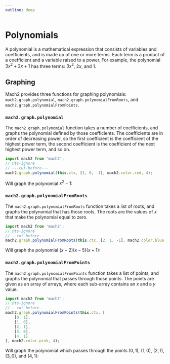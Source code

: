 ```yaml
---
outline: deep
---
```


# Polynomials

A polynomial is a mathematical expression that consists of variables and coefficients, and is made up of one or more terms. Each term is a product of a coefficient and a variable raised to a power. For example, the polynomial $3x^2 + 2x + 1$ has three terms: $3x^2$, $2x$, and $1$.

## Graphing

Mach2 provides three functions for graphing polynomials: `mach2.graph.polynomial`, `mach2.graph.polynomialFromRoots`, and `mach2.graph.polynomialFromPoints`.

### `mach2.graph.polynomial`

The `mach2.graph.polynomial` function takes a number of coefficients, and graphs the polynomial defined by those coefficients. The coefficients are in order of decreasing power, so the first coefficient is the coefficient of the highest power term, the second coefficient is the coefficient of the next highest power term, and so on.

```ts twoslash
import mach2 from 'mach2';
// @ts-ignore
// ---cut-before---
mach2.graph.polynomial(this.ctx, [1, 0, -1], mach2.color.red, 4);
```

Will graph the polynomial $x^2 - 1$:

<div class="canvas">
    <canvas class="mach2" id="example1"></canvas>
</div>

### `mach2.graph.polynomialFromRoots`

The `mach2.graph.polynomialFromRoots` function takes a list of roots, and graphs the polynomial that has those roots. The roots are the values of $x$ that make the polynomial equal to zero.

```ts twoslash
import mach2 from 'mach2';
// @ts-ignore
// --cut-before--
mach2.graph.polynomialFromRoots(this.ctx, [2, 1, -1], mach2.color.blue, 4);
```

Will graph the polynomial $(x - 2)(x - 5)(x + 1)$:

<div class="canvas">
    <canvas class="mach2" id="example2"></canvas>
</div>

### `mach2.graph.polynomialFromPoints`

The `mach2.graph.polynomialFromPoints` function takes a list of points, and graphs the polynomial that passes through those points. The points are given as an array of arrays, where each sub-array contains an $x$ and a $y$ value.

```ts twoslash
import mach2 from 'mach2';
// @ts-ignore
// --cut-before--
mach2.graph.polynomialFromPoints(this.ctx, [
    [0, 1],
    [1, 0],
    [2, 1],
    [3, 0],
    [4, 1]
], mach2.color.pink, 4);
```

Will graph the polynomial which passes through the points $(0, 1)$, $(1, 0)$, $(2, 1)$, $(3, 0)$, and $(4, 1)$:

<div class="canvas">
    <canvas class="mach2" id="example3"></canvas>
</div>

    
<script>
    import mach2 from 'mach2';

    const darkmode = document.querySelector('html').classList.contains('dark');

    const bg = darkmode ? mach2.color.black : mach2.color.white;
    const foreground = darkmode ? mach2.color.white : mach2.color.black;

    // vue will await this script, so we need to async load the canvas
    setTimeout(() => {
        const canvas = document.getElementById('example1');

        if (canvas) {
            const scene = mach2.scene(canvas, {
                background: bg
            });

            scene.add(
                new class extends mach2.Static {
                    mount() {
                        if (!this.ctx) return;

                        mach2.graph.axis(this.ctx, undefined, mach2.color.opacity(foreground, 0.4));

                        mach2.graph.polynomial(this.ctx, [1, 0, -1], mach2.color.red, 4, undefined, undefined, undefined, foreground);
                    }
                }
            );

            scene.start();
        }

        const canvas2 = document.getElementById('example2');

        if (canvas2) {
            const scene = mach2.scene(canvas2, {
                background: bg
            });

            scene.add(
                new class extends mach2.Static {
                    mount() {
                        if (!this.ctx) return;

                        mach2.graph.axis(this.ctx, undefined, mach2.color.opacity(foreground, 0.4));

                        mach2.graph.polynomialFromRoots(this.ctx, [2, 1, -1], mach2.color.blue, 4);

                        mach2.graph.point(this.ctx, 2, 0, mach2.color.blue, undefined, undefined, 'bottom', foreground);
                        mach2.graph.point(this.ctx, 1, 0, mach2.color.blue, undefined, undefined, undefined, foreground);
                        mach2.graph.point(this.ctx, -1, 0, mach2.color.blue, undefined, undefined, 'bottom', foreground);
                    }
                }
            );

            scene.start();
        }

        const canvas3 = document.getElementById('example3');

        if (canvas3) {
            const scene = mach2.scene(canvas3, {
                background: bg
            });

            scene.add(
                new class extends mach2.Static {
                    mount() {
                        if (!this.ctx) return;

                        mach2.graph.axis(this.ctx, undefined, mach2.color.opacity(foreground, 0.4));

                        mach2.graph.polynomialFromPoints(this.ctx, [
                            [0, 1],
                            [1, 0],
                            [2, 1],
                            [3, 0],
                            [4, 1]
                        ], mach2.color.pink, 4);

                        mach2.graph.point(this.ctx, 0, 1, mach2.color.pink, undefined, 'left', 'bottom', foreground);
                        mach2.graph.point(this.ctx, 1, 0, mach2.color.pink, undefined, undefined, 'bottom', foreground);
                        mach2.graph.point(this.ctx, 2, 1, mach2.color.pink, undefined, undefined, 'top', foreground);
                        mach2.graph.point(this.ctx, 3, 0, mach2.color.pink, undefined, 'left', undefined, foreground);
                        mach2.graph.point(this.ctx, 4, 1, mach2.color.pink, undefined, undefined, 'bottom', foreground);
                    }
                }
            );

            scene.start();
        }
    }, 0);
</script>

